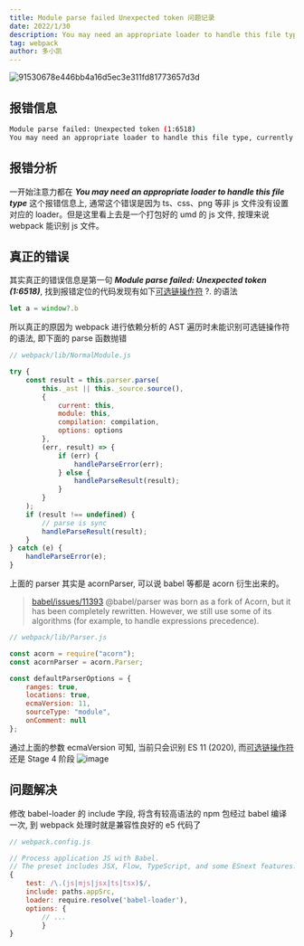 ```yaml
---
title: Module parse failed Unexpected token 问题记录
date: 2022/1/30
description: You may need an appropriate loader to handle this file type
tag: webpack
author: 多小凯
---
```


![91530678e446bb4a16d5ec3e311fd81773657d3d](https://user-images.githubusercontent.com/23253540/151685586-cb6a77ac-6968-4c1f-875d-38d43c1ccb48.png)

## 报错信息
```bash
Module parse failed: Unexpected token (1:6518)
You may need an appropriate loader to handle this file type, currently no loaders are configured to process this file. See https://webpack.js.org/concepts#loaders
```

## 报错分析
一开始注意力都在 ***You may need an appropriate loader to handle this file type*** 这个报错信息上, 通常这个错误是因为 ts、css、png 等非 js 文件没有设置对应的 loader。但是这里看上去是一个打包好的 umd 的 js 文件, 按理来说 webpack 能识别 js 文件。

## 真正的错误
其实真正的错误信息是第一句 ***Module parse failed: Unexpected token (1:6518)***, 找到报错定位的代码发现有如下[可选链操作符](https://developer.mozilla.org/zh-CN/docs/Web/JavaScript/Reference/Operators/Optional_chaining) ?. 的语法
```js
let a = window?.b
```
所以真正的原因为 webpack 进行依赖分析的 AST 遍历时未能识别可选链操作符的语法, 即下面的 parse 函数抛错
```js
// webpack/lib/NormalModule.js

try {
	const result = this.parser.parse(
		this._ast || this._source.source(),
		{
			current: this,
			module: this,
			compilation: compilation,
			options: options
		},
		(err, result) => {
			if (err) {
				handleParseError(err);
			} else {
				handleParseResult(result);
			}
		}
	);
	if (result !== undefined) {
		// parse is sync
		handleParseResult(result);
	}
} catch (e) {
	handleParseError(e);
}
```
上面的 parser 其实是 acornParser, 可以说 babel 等都是 acorn 衍生出来的。 
> [babel/issues/11393](https://github.com/babel/babel/issues/11393#issuecomment-611073646) @babel/parser was born as a fork of Acorn, but it has been completely rewritten. However, we still use some of its algorithms (for example, to handle expressions precedence).
```js
// webpack/lib/Parser.js

const acorn = require("acorn");
const acornParser = acorn.Parser;

const defaultParserOptions = {
	ranges: true,
	locations: true,
	ecmaVersion: 11,
	sourceType: "module",
	onComment: null
};
```
通过上面的参数 ecmaVersion 可知, 当前只会识别 ES 11 (2020), 而[可选链操作符](https://developer.mozilla.org/zh-CN/docs/Web/JavaScript/Reference/Operators/Optional_chaining) 还是 Stage 4 阶段
![image](https://user-images.githubusercontent.com/23253540/151685991-b3f52950-afca-42b3-aad1-b04fa6a15281.png)

## 问题解决
修改 babel-loader 的 include 字段, 将含有较高语法的 npm 包经过 babel 编译一次, 到 webpack 处理时就是兼容性良好的 e5 代码了
```js
// webpack.config.js

// Process application JS with Babel.
// The preset includes JSX, Flow, TypeScript, and some ESnext features.
{
	test: /\.(js|mjs|jsx|ts|tsx)$/,
	include: paths.appSrc,
	loader: require.resolve('babel-loader'),
	options: {
        // ...
        }
}
```